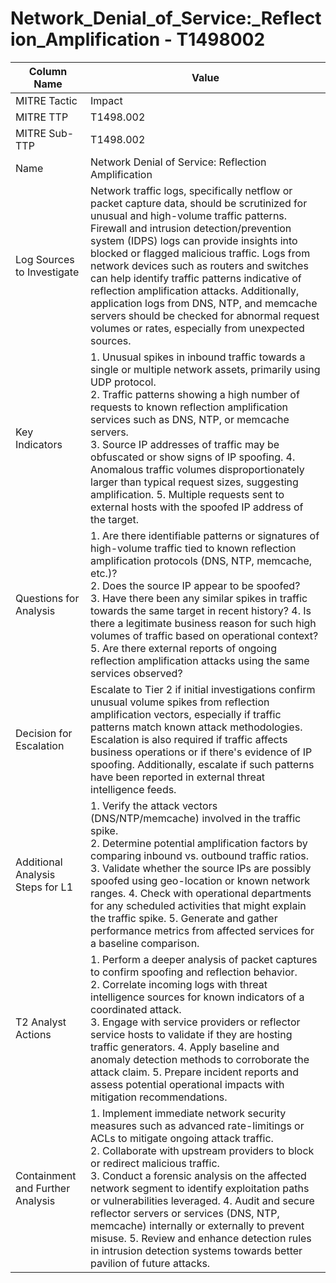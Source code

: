 # Network_Denial_of_Service:_Reflection_Amplification - T1498002

| Column Name | Value |
|-------------|-------|
| MITRE Tactic | Impact |
| MITRE TTP | T1498.002 |
| MITRE Sub-TTP | T1498.002 |
| Name | Network Denial of Service: Reflection Amplification |
| Log Sources to Investigate | Network traffic logs, specifically netflow or packet capture data, should be scrutinized for unusual and high-volume traffic patterns. Firewall and intrusion detection/prevention system (IDPS) logs can provide insights into blocked or flagged malicious traffic. Logs from network devices such as routers and switches can help identify traffic patterns indicative of reflection amplification attacks. Additionally, application logs from DNS, NTP, and memcache servers should be checked for abnormal request volumes or rates, especially from unexpected sources. |
| Key Indicators | 1. Unusual spikes in inbound traffic towards a single or multiple network assets, primarily using UDP protocol.<br>2. Traffic patterns showing a high number of requests to known reflection amplification services such as DNS, NTP, or memcache servers.<br>3. Source IP addresses of traffic may be obfuscated or show signs of IP spoofing. 4. Anomalous traffic volumes disproportionately larger than typical request sizes, suggesting amplification. 5. Multiple requests sent to external hosts with the spoofed IP address of the target. |
| Questions for Analysis | 1. Are there identifiable patterns or signatures of high-volume traffic tied to known reflection amplification protocols (DNS, NTP, memcache, etc.)?<br>2. Does the source IP appear to be spoofed?<br>3. Have there been any similar spikes in traffic towards the same target in recent history? 4. Is there a legitimate business reason for such high volumes of traffic based on operational context? 5. Are there external reports of ongoing reflection amplification attacks using the same services observed? |
| Decision for Escalation | Escalate to Tier 2 if initial investigations confirm unusual volume spikes from reflection amplification vectors, especially if traffic patterns match known attack methodologies. Escalation is also required if traffic affects business operations or if there's evidence of IP spoofing. Additionally, escalate if such patterns have been reported in external threat intelligence feeds. |
| Additional Analysis Steps for L1 | 1. Verify the attack vectors (DNS/NTP/memcache) involved in the traffic spike.<br>2. Determine potential amplification factors by comparing inbound vs. outbound traffic ratios.<br>3. Validate whether the source IPs are possibly spoofed using geo-location or known network ranges. 4. Check with operational departments for any scheduled activities that might explain the traffic spike. 5. Generate and gather performance metrics from affected services for a baseline comparison. |
| T2 Analyst Actions | 1. Perform a deeper analysis of packet captures to confirm spoofing and reflection behavior.<br>2. Correlate incoming logs with threat intelligence sources for known indicators of a coordinated attack.<br>3. Engage with service providers or reflector service hosts to validate if they are hosting traffic generators. 4. Apply baseline and anomaly detection methods to corroborate the attack claim. 5. Prepare incident reports and assess potential operational impacts with mitigation recommendations. |
| Containment and Further Analysis | 1. Implement immediate network security measures such as advanced rate-limitings or ACLs to mitigate ongoing attack traffic.<br>2. Collaborate with upstream providers to block or redirect malicious traffic.<br>3. Conduct a forensic analysis on the affected network segment to identify exploitation paths or vulnerabilities leveraged. 4. Audit and secure reflector servers or services (DNS, NTP, memcache) internally or externally to prevent misuse. 5. Review and enhance detection rules in intrusion detection systems towards better pavilion of future attacks. |
